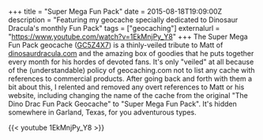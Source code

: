 +++
title = "Super Mega Fun Pack"
date = 2015-08-18T19:09:00Z
description = "Featuring my geocache specially dedicated to Dinosaur Dracula's monthly Fun Pack"
tags = ["geocaching"]
externalurl = "https://www.youtube.com/watch?v=1EkMnjPy_Y8"
+++
The Super Mega Fun Pack geocache ([GC5Z4X7](http://www.geocaching.com/geocache/GC5Z4X7_super-mega-fun-pack?guid=2b17d678-ce39-469a-bb79-675f048e81f2)) is a thinly-veiled tribute to Matt of [dinosaurdracula.com](http://dinosaurdracula.com/) and the amazing box of goodies that he puts together every month for his hordes of devoted fans. It's only "veiled" at all because of the (understandable) policy of geocaching.com not to list any cache with references to commercial products. After going back and forth with them a bit about this, I relented and removed any overt references to Matt or his website, including changing the name of the cache from the original "The Dino Drac Fun Pack Geocache" to "Super Mega Fun Pack". It's hidden somewhere in Garland, Texas, for you adventurous types.

{{< youtube 1EkMnjPy_Y8 >}}